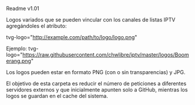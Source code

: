 Readme v1.01

Logos variados que se pueden vincular con los canales de listas IPTV agregándoles el atributo:

tvg-logo="http://example.com/path/to/logo/logo.png"

Ejemplo:
tvg-logo="https://raw.githubusercontent.com/chwlibre/iptv/master/logos/Boomerang.png"


Los logos pueden estar en formato PNG (con o sin transparencias) y JPG.

El objetivo de esta carpeta es reducir el número de peticiones a diferentes servidores externos 
y que inicialmente apunten solo a GitHub, mientras los logos se guardan en el cache del sistema.
